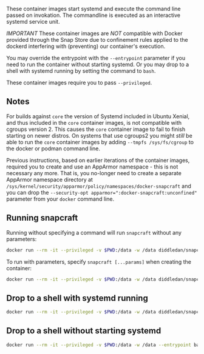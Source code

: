 These container images start systemd and execute the command line passed on invokation. The commandline is executed as an interactive systemd service unit.

*IMPORTANT* These container images are *NOT* compatible with Docker provided through the Snap Store due to confinement rules applied to the dockerd interfering with (preventing) our container's execution.

You may override the entrypoint with the `--entrypoint` parameter if you need to run the container without starting systemd. Or you may drop to a shell with systemd running by setting the command to `bash`.

These container images require you to pass `--privileged`.

Notes
-----
For builds against `core` the version of Systemd included in Ubuntu Xenial, and thus included in the `core` container images, is not compatible with cgroups version 2. This causes the `core` container image to fail to finish starting on newer distros. On systems that use cgroups2 you might _still_ be able to run the `core` container images by adding `--tmpfs /sys/fs/cgroup` to the docker or podman command line.

Previous instructions, based on earlier iterations of the container images, required you to create
and use an AppArmor namespace - this is not necessary any more.  That is, you no-longer need to create a separate AppArmor namespace directory at
`/sys/kernel/security/apparmor/policy/namespaces/docker-snapcraft` and you can drop the
`--security-opt apparmor=":docker-snapcraft:unconfined"` parameter from your `docker` command line.

Running snapcraft
-----------------

Running without specifying a command will run `snapcraft` without any parameters:

```bash
docker run --rm -it --privileged -v $PWD:/data -w /data diddledan/snapcraft:core22
```

To run with parameters, specify `snapcraft [...params]` when creating the container:

```bash
docker run --rm -it --privileged -v $PWD:/data -w /data diddledan/snapcraft:core22 snapcraft stage --enable-experimental-package-repositories
```

Drop to a shell with systemd running
------------------------------------

```bash
docker run --rm -it --privileged -v $PWD:/data -w /data diddledan/snapcraft:core22 bash
```

Drop to a shell without starting systemd
----------------------------------------

```bash
docker run --rm -it --privileged -v $PWD:/data -w /data --entrypoint bash diddledan/snapcraft:core22
```

